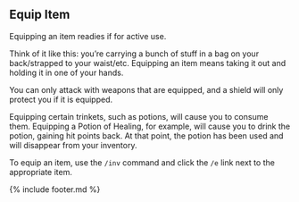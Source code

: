 ## Equip Item
Equipping an item readies if for active use.

Think of it like this: you’re carrying a bunch of stuff in a bag on your back/strapped to your waist/etc. Equipping
  an item means taking it out and holding it in one of your hands.

You can only attack with weapons that are equipped, and a shield will only protect you if it is equipped.

Equipping certain trinkets, such as potions, will cause you to consume them. Equipping a Potion of Healing, for
  example, will cause you to drink the potion, gaining hit points back. At that point, the potion has been used and
  will disappear from your inventory.

To equip an item, use the `/inv` command and click the `/e` link next to the appropriate item.

{% include footer.md %}